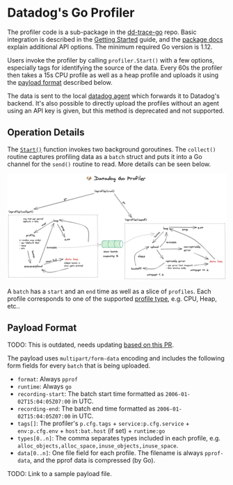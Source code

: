 # Datadog's Go Profiler

The profiler code is a sub-package in the [dd-trace-go](https://github.com/DataDog/dd-trace-go/tree/v1/profiler) repo. Basic integration is described in the [Getting Started](https://docs.datadoghq.com/tracing/profiler/getting_started/?tab=go) guide, and the [package docs](https://pkg.go.dev/gopkg.in/DataDog/dd-trace-go.v1/profiler#pkg-constants) explain additional API options. The minimum required Go version is 1.12. 

Users invoke the profiler by calling `profiler.Start()` with a few options, especially tags for identifying the source of the data. Every 60s the profiler then takes a 15s CPU profile as well as a heap profile and uploads it using the [payload format](#payload-format) described below.

The data is sent to the local [datadog agent](https://docs.datadoghq.com/agent/) which forwards it to Datadog's backend. It's also possible to directly upload the profiles without an agent using an API key is given, but this method is deprecated and not supported.

## Operation Details

The [`Start()`](https://pkg.go.dev/gopkg.in/DataDog/dd-trace-go.v1/profiler#Start) function invokes two background goroutines. The `collect()` routine captures profiling data as a `batch` struct and puts it into a Go channel for the `send()` routine to read. More details can be seen below.

![datadog go profiler](./datadog.png)

A `batch` has a `start` and an `end` time as well as a slice of `profiles`. Each profile corresponds to one of the supported [profile type](https://pkg.go.dev/gopkg.in/DataDog/dd-trace-go.v1/profiler#ProfileType), e.g. CPU, Heap, etc..

## Payload Format

TODO: This is outdated, needs updating [based on this PR](https://github.com/DataDog/dd-trace-go/pull/781).

The payload uses `multipart/form-data` encoding and includes the following form fields for every `batch` that is being uploaded.

- `format`: Always `pprof`
- `runtime`: Always `go`
- `recording-start`:  The batch start time formatted as `2006-01-02T15:04:05Z07:00` in UTC.
- `recording-end`: The batch end time formatted as `2006-01-02T15:04:05Z07:00` in UTC.
- `tags[]`: The profiler's `p.cfg.tags` + `service:p.cfg.service` + `env:p.cfg.env` + `host:bat.host` (if set) + `runtime:go`
- `types[0..n]`: The comma separates types included in each profile, e.g. `alloc_objects,alloc_space,inuse_objects,inuse_space`.
- `data[0..n]`: One file field for each profile. The filename is always `pprof-data`, and the pprof data is compressed (by Go).

TODO: Link to a sample payload file.